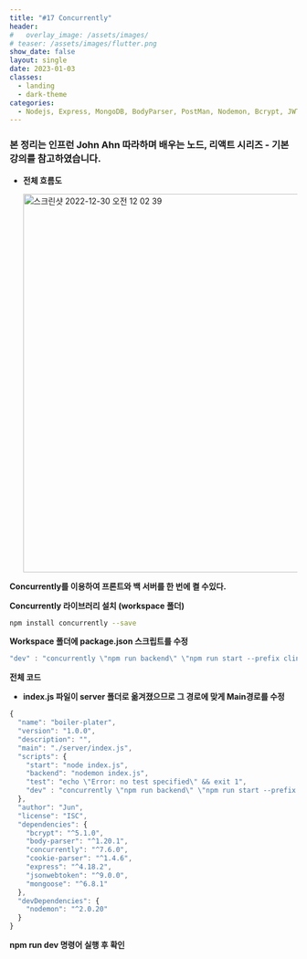 ```yaml
---
title: "#17 Concurrently"
header:
#   overlay_image: /assets/images/
# teaser: /assets/images/flutter.png
show_date: false
layout: single
date: 2023-01-03
classes:
  - landing
  - dark-theme
categories:
  - Nodejs, Express, MongoDB, BodyParser, PostMan, Nodemon, Bcrypt, JWT, Auth, React, React Router Dom, CORS, Proxy, Concurrently
---
```


### 본 정리는 인프런 John Ahn 따라하며 배우는 노드, 리액트 시리즈 - 기본 강의를 참고하였습니다.

- **전체 흐름도**
    
    <img width="663" alt="스크린샷 2022-12-30 오전 12 02 39" src="https://user-images.githubusercontent.com/79856225/210307917-4052e8ca-2986-41d6-bbee-53c08eee881b.png">

    

**Concurrently를 이용하여 프론트와 백 서버를 한 번에 켤 수있다.**

**Concurrently 라이브러리 설치 (workspace 폴더)**

```bash
npm install concurrently --save
```

**Workspace 폴더에  package.json 스크립트를 수정**

```jsx
"dev" : "concurrently \"npm run backend\" \"npm run start --prefix clinet\"" 
```

**전체 코드**

- **index.js 파일이 server 폴더로 옮겨졌으므로 그 경로에 맞게 Main경로를 수정**

```jsx
{
  "name": "boiler-plater",
  "version": "1.0.0",
  "description": "",
  "main": "./server/index.js",
  "scripts": {
    "start": "node index.js",
    "backend": "nodemon index.js",
    "test": "echo \"Error: no test specified\" && exit 1",
    "dev" : "concurrently \"npm run backend\" \"npm run start --prefix clinet\"" 
  },
  "author": "Jun",
  "license": "ISC",
  "dependencies": {
    "bcrypt": "^5.1.0",
    "body-parser": "^1.20.1",
    "concurrently": "^7.6.0",
    "cookie-parser": "^1.4.6",
    "express": "^4.18.2",
    "jsonwebtoken": "^9.0.0",
    "mongoose": "^6.8.1"
  },
  "devDependencies": {
    "nodemon": "^2.0.20"
  }
}
```

**npm run dev 명령어 실행 후 확인**